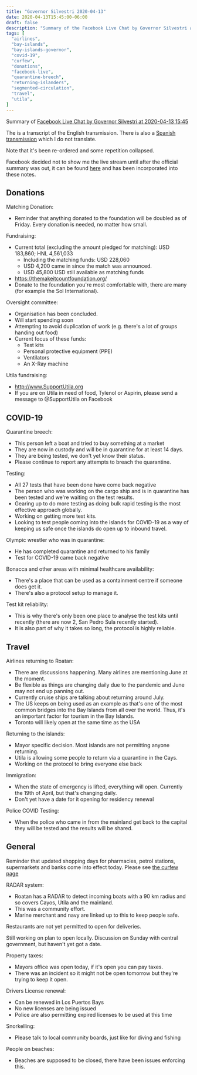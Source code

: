 ```yaml
---
title: "Governor Silvestri 2020-04-13"
date: 2020-04-13T15:45:00-06:00
draft: false
description: "Summary of the Facebook Live Chat by Governor Silvestri at 2020-04-13 15:45"
tags: [
  "airlines",
  "bay-islands",
  "bay-islands-governor",
  "covid-19",
  "curfew",
  "donations",
  "facebook-live",
  "quarantine-breech",
  "returning-islanders",
  "segmented-circulation",
  "travel",
  "utila",
]
---
```


Summary of [Facebook Live Chat by Governor Silvestri at 2020-04-13
15:45](https://www.facebook.com/gobernacionislas/videos/664874604306305)

The is a transcript of the English transmission. There is also a [Spanish
transmission](https://www.facebook.com/gobernacionislas/videos/256193492449364)
which I do not translate.

Note that it's been re-ordered and some repetition collapsed.

Facebook decided not to show me the live stream until after the official
summary was out, it can be found
[here](https://www.facebook.com/gobernacionislas/posts/560465487930131) and has
been incorporated into these notes.

Donations
---------

Matching Donation:
* Reminder that anything donated to the foundation will be doubled as of
  Friday. Every donation is needed, no matter how small.

Fundraising:
* Current total (excluding the amount pledged for matching):
  USD 183,860; HNL 4,561,033
  * Including the matching funds: USD 228,060
  * USD 4,200 came in since the match was announced.
  * USD 45,800 USD still available as matching funds
* https://themakeitcountfoundation.org/
* Donate to the foundation you're most comfortable with, there are many (for
  example the Sol International).

Oversight committee:
* Organisation has been concluded.
* Will start spending soon
* Attempting to avoid duplication of work (e.g. there's a lot of groups handing
  out food)
* Current focus of these funds:
  * Test kits
  * Personal protective equipment (PPE)
  * Ventilators
  * An X-Ray machine

Utila fundraising:
* http://www.SupportUtila.org
*  If you are on Utila in need of food, Tylenol or Aspirin, please send a
   message to @SupportUtila on Facebook

COVID-19
--------

Quarantine breech:
* This person left a boat and tried to buy something at a market
* They are now in custody and will be in quarantine for at least 14 days.
* They are being tested, we don't yet know their status.
* Please continue to report any attempts to breach the quarantine.

Testing:
* All 27 tests that have been done have come back negative
* The person who was working on the cargo ship and is in quarantine has been
  tested and we're waiting on the test results.
* Gearing up to do more testing as doing bulk rapid testing is the most
  effective approach globally.
* Working on getting more test kits.
* Looking to test people coming into the islands for COVID-19 as a way of
  keeping us safe once the islands do open up to inbound travel.

Olympic wrestler who was in quarantine:
* He has completed quarantine and returned to his family
* Test for COVID-19 came back negative

Bonacca and other areas with minimal healthcare availability:
* There's a place that can be used as a containment centre if someone does get
  it.
* There's also a protocol setup to manage it.

Test kit reliability:
* This is why there's only been one place to analyse the test kits until
  recently (there are now 2, San Pedro Sula recently started).
* It is also part of why it takes so long, the protocol is highly reliable.

Travel
------

Airlines returning to Roatan:
* There are discussions happening. Many airlines are mentioning June at the
  moment.
* Be flexible as things are changing daily due to the pandemic and June may not
  end up panning out.
* Currently cruise ships are talking about returning around July.
* The US keeps on being used as an example as that's one of the most common
  bridges into the Bay Islands from all over the world. Thus, it's an important
  factor for tourism in the Bay Islands.
* Toronto will likely open at the same time as the USA

Returning to the islands:
* Mayor specific decision. Most islands are not permitting anyone returning.
* Utila is allowing some people to return via a quarantine in the Cays.
* Working on the protocol to bring everyone else back

Immigration:
* When the state of emergency is lifted, everything will open. Currently the
  19th of April, but that's changing daily.
* Don't yet have a date for it opening for residency renewal

Police COVID Testing:
* When the police who came in from the mainland get back to the capital they
  will be tested and the results will be shared.

General
-------

Reminder that updated shopping days for pharmacies, petrol stations,
supermarkets and banks come into effect today. Please see [the curfew
page](https://hn.otoh.org/curfew)

RADAR system:
* Roatan has a RADAR to detect incoming boats with a 90 km radius and so covers
  Cayos, Utila and the mainland.
* This was a community effort.
* Marine merchant and navy are linked up to this to keep people safe.

Restaurants are not yet permitted to open for deliveries.

Still working on plan to open locally. Discussion on Sunday with central
government, but haven't yet got a date.

Property taxes:
* Mayors office was open today, if it's open you can pay taxes.
* There was an incident so it might not be open tomorrow but they're trying to
  keep it open.

Drivers License renewal:
* Can be renewed in Los Puertos Bays
* No new licenses are being issued
* Police are also permitting expired licenses to be used at this time

Snorkelling:
* Please talk to local community boards, just like for diving and fishing

People on beaches:
* Beaches are supposed to be closed, there have been issues enforcing this.

